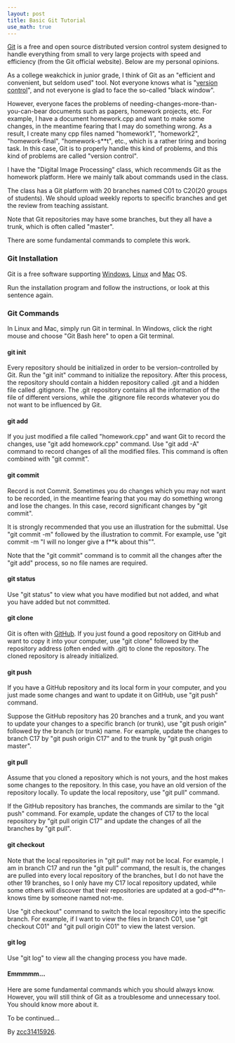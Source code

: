 ```yaml
---
layout: post
title: Basic Git Tutorial
use_math: true
---
```


[Git][1] is a free and open source distributed version control system designed to handle everything from small to very large projects with speed and efficiency (from the Git official website). Below are my personal opinions.

As a college weakchick in junior grade, I think of Git as an "efficient and convenient, but seldom used" tool. Not everyone knows what is "[version control][2]", and not everyone is glad to face the so-called "black window".

However, everyone faces the problems of needing-changes-more-than-you-can-bear documents such as papers, homework projects, etc. For example, I have a document homework.cpp and want to make some changes, in the meantime fearing that I may do something wrong. As a result, I create many cpp files named "homework1", "homework2", "homework-final", "homework-s**t", etc., which is a rather tiring and boring task. In this case, Git is to properly handle this kind of problems, and this kind of problems are called "version control".

I have the "Digital Image Processing" class, which recommends Git as the homework platform. Here we mainly talk about commands used in the class.

The class has a Git platform with 20 branches named C01 to C20(20 groups of students). We should upload weekly reports to specific branches and get the review from teaching assistant.

Note that Git repositories may have some branches, but they all have a trunk, which is often called "master".

There are some fundamental commands to complete this work.

### Git Installation

Git is a free software supporting [Windows][3], [Linux][4] and [Mac][5] OS.

Run the installation program and follow the instructions, or look at this sentence again.

### Git Commands

In Linux and Mac, simply run Git in terminal. In Windows, click the right mouse and choose "Git Bash here" to open a Git terminal.

#### git init

Every repository should be initialized in order to be version-controlled by Git. Run the "git init" command to initialize the repository. After this process, the repository should contain a hidden repository called .git and a hidden file called .gitignore. The .git repository contains all the information of the file of different versions, while the .gitignore file records whatever you do not want to be influenced by Git.

#### git add

If you just modified a file called "homework.cpp" and want Git to record the changes, use "git add homework.cpp" command. Use "git add -A" command to record changes of all the modified files. This command is often combined with "git commit".

#### git commit

Record is not Commit. Sometimes you do changes which you may not want to be recorded, in the meantime fearing that you may do something wrong and lose the changes. In this case, record significant changes by "git commit".

It is strongly recommended that you use an illustration for the submittal. Use "git commit -m" followed by the illustration to commit. For example, use "git commit -m "I will no longer give a f**k about this"".

Note that the "git commit" command is to commit all the changes after the "git add" process, so no file names are required.

#### git status

Use "git status" to view what you have modified but not added, and what you have added but not committed.

#### git clone

Git is often with [GitHub][6]. If you just found a good repository on GitHub and want to copy it into your computer, use "git clone" followed by the repository address (often ended with .git) to clone the repository. The cloned repository is already initialized.

#### git push

If you have a GitHub repository and its local form in your computer, and you just made some changes and want to update it on GitHub, use "git push" command.

Suppose the GitHub repository has 20 branches and a trunk, and you want to update your changes to a specific branch (or trunk), use "git push origin" followed by the branch (or trunk) name. For example, update the changes to branch C17 by "git push origin C17" and to the trunk by "git push origin master".

#### git pull

Assume that you cloned a repository which is not yours, and the host makes some changes to the repository. In this case, you have an old version of the repository locally. To update the local repository, use "git pull" command.

If the GitHub repository has branches, the commands are similar to the "git push" command. For example, update the changes of C17 to the local repository by "git pull origin C17" and update the changes of all the branches by "git pull".

#### git checkout

Note that the local repositories in "git pull" may not be local. For example, I am in branch C17 and run the "git pull" command, the result is, the changes are pulled into every local repository of the branches, but I do not have the other 19 branches, so I only have my C17 local repository updated, while some others will discover that their repositories are updated at a god-d**n-knows time by someone named not-me.

Use "git checkout" command to switch the local repository into the specific branch. For example, if I want to view the files in branch C01, use "git checkout C01" and "git pull origin C01" to view the latest version.

#### git log

Use "git log" to view all the changing process you have made.

#### Emmmmm...

Here are some fundamental commands which you should always know. However, you will still think of Git as a troublesome and unnecessary tool. You should know more about it.

To be continued...

By [zcc31415926][7].

[1]: https://git-scm.com/
[2]: https://en.wikipedia.org/wiki/Version_control
[3]: https://git-scm.com/downloads/win
[4]: https://git-scm.com/downloads/linux
[5]: https://git-scm.com/downloads/mac
[6]: https://github.com/
[7]: https://github.com/zcc31415926
